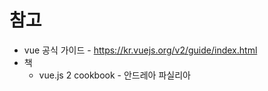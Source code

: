 # 참고

- vue 공식 가이드 - https://kr.vuejs.org/v2/guide/index.html
- 책 
  - vue.js 2 cookbook - 안드레아 파실리아